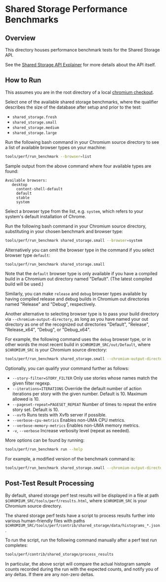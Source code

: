 <!-- Copyright 2024 The Chromium Authors
     Use of this source code is governed by a BSD-style license that can be
     found in the LICENSE file.
-->

# Shared Storage Performance Benchmarks

## Overview

This directory houses performance benchmark tests for the Shared Storage API.

See the
[Shared Storage API Explainer](https://github.com/WICG/shared-storage/blob/main/README.md)
for more details about the API itself.

## How to Run

This assumes you are in the root directory of a local
[chromium checkout](https://chromium.googlesource.com/chromium/src/+/main/docs/get_the_code.md).

Select one of the available shared storage benchmarks, where the qualifier
describes the size of the database after setup and prior to the test:
* `shared_storage.fresh`
* `shared_storage.small`
* `shared_storage.medium`
* `shared_storage.large`

Run the following bash command in your Chromium source directory to see a list of available browser types on your machine:
```bash
tools/perf/run_benchmark --browser=list
```

Sample output from the above command where four available types are found:
```
Available browsers:
   desktop
     content-shell-default
     default
     stable
     system
```

Select a browser type from the list, e.g. `system`, which refers to your system's default installation of Chrome.

Run the following bash command in your Chromium source directory, substituting in your chosen benchmark and
browser type:
```bash
tools/perf/run_benchmark shared_storage.small --browser=system
```

Alternatively you can omit the browser type in the command if you select browser type `default`:
```bash
tools/perf/run_benchmark shared_storage.small
```

Note that the `default` browser type is only available if you have a compiled build in a Chromium out directory named "Default". (The latest compiled build will be used.)

Similarly, you can make `release` and `debug` browser types available by having compiled release and debug builds in Chromium out directories named "Release" and "Debug", respectively.

Another alternative to selecting browser type is to pass your build directory via `--chromium-output-directory`, as long as you have named your out directory as one of the recognized out directories "Default", "Release", "Release_x64", "Debug", or "Debug_x64".

For example, the following command uses the `debug` browser type, or in other words the most recent build in `$CHROMIUM_SRC/out/Default`, where `$CHROMIUM_SRC` is your Chromium source directory:

```bash
tools/perf/run_benchmark shared_storage.small --chromium-output-directory=out/Debug
```

Optionally, you can qualify your command further as follows:
* `--story-filter=STORY_FILTER`
        Only use stories whose names match the given filter regexp.
* `--iterations=ITERATIONS`
        Override the default number of action iterations per story with the
        given number. Default is 10. Maximum allowed is 10.
* `--pageset-repeat=PAGESET_REPEAT`
        Number of times to repeat the entire story set. Default is 10.
* `--xvfb`
        Runs tests with Xvfb server if possible.
* `--verbose-cpu-metrics`
        Enables non-UMA CPU metrics.
* `--verbose-memory-metrics`
        Enables non-UMA memory metrics.
* `-v`, `--verbose`
        Increase verbosity level (repeat as needed).

More options can be found by running:
```bash
tools/perf/run_benchmark run --help

```

For example, a modified version of the benchmark command is:
```bash
tools/perf/run_benchmark shared_storage.small --chromium-output-directory=out/Debug --story-filter=Append --iterations=5 --pageset-repeat=1 --xvfb --verbose-cpu-metrics --verbose-memory-metrics --verbose
```

## Post-Test Result Processing

By default, shared storage perf test results will be displayed in a file at path `$CHROMIUM_SRC/tools/perf/results.html`, where `$CHROMIUM_SRC` is your Chromium source directory.

The shared storage perf tests have a script to process results further into various human-friendly files with paths `$CHROMIUM_SRC/tools/perf/contrib/shared_storage/data/histograms_*.json`.

To run the script, run the following command manually after a perf test run completes:
```bash
tools/perf/contrib/shared_storage/process_results
```

In particular, the above script will compare the actual histogram sample counts recorded during the run with the expected counts, and notify you of any deltas. If there are any non-zero deltas.
